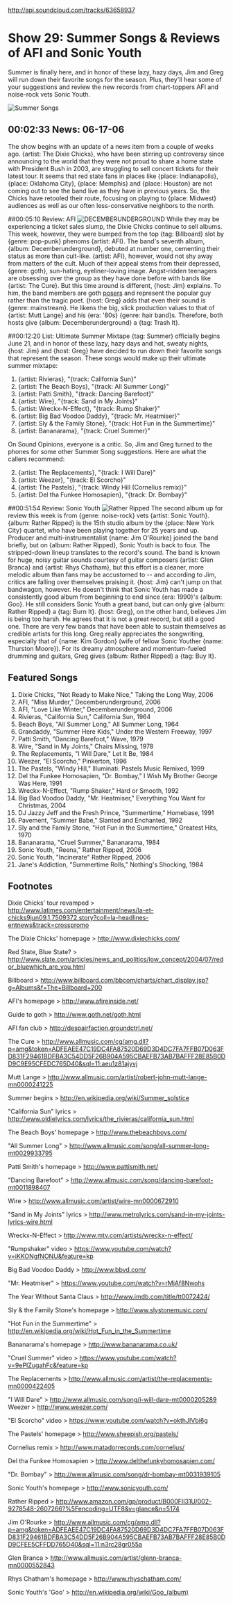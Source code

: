 

http://api.soundcloud.com/tracks/63658937

# Show 29: Summer Songs & Reviews of AFI and Sonic Youth
Summer is finally here, and in honor of these lazy, hazy days, Jim and Greg will run down their favorite songs for the season. Plus, they'll hear some of your suggestions and review the new records from chart-toppers AFI and noise-rock vets Sonic Youth.

![Summer Songs](http://static.soundopinions.org/images/2006/summersongs.jpg)

## 00:02:33 News: 06-17-06
The show begins with an update of a news item from a couple of weeks ago. {artist: The Dixie Chicks}, who have been stirring up controversy since announcing to the world that they were not proud to share a home state with President Bush in 2003, are struggling to sell concert tickets for their latest tour. It seems that red state fans in places like {place: Indianapolis}, {place: Oklahoma City}, {place: Memphis} and {place: Houston} are not coming out to see the band live as they have in previous years. So, the Chicks have retooled their route, focusing on playing to {place: Midwest} audiences as well as our often less-conservative neighbors to the north. 

##00:05:10 Review: AFI
![DECEMBERUNDERGROUND](http://is5.mzstatic.com/image/thumb/Music/v4/a7/79/20/a77920ba-bc3f-9556-04e1-44f12da08345/source/600x600bb.jpg "3447440/157156774")
While they may be experiencing a ticket sales slump, the Dixie Chicks continue to sell albums. This week, however, they were bumped from the top {tag: Billboard} slot by {genre: pop-punk} phenoms {artist: AFI}. The band's seventh album, {album: Decemberunderground}, debuted at number one, cementing their status as more than cult-like. {artist: AFI}, however, would not shy away from matters of the cult. Much of their appeal stems from their depressed, {genre: goth}, sun-hating, eyeliner-loving image. Angst-ridden teenagers are obsessing over the group as they have done before with bands like {artist: The Cure}. But this time around is different, {host: Jim} explains. To him, the band members are goth [posers](http://www.hottopic.com/) and represent the popular guy rather than the tragic poet. {host: Greg} adds that even their sound is {genre: mainstream}. He likens the big, slick production values to that of {artist: Mutt Lange} and his {era: '80s} {genre: hair band}s. Therefore, both hosts give {album: Decemberunderground} a {tag: Trash It}.

##00:12:20 List: Ultimate Summer Mixtape
{tag: Summer} officially begins June 21, and in honor of these lazy, hazy days and hot, sweaty nights, {host: Jim} and {host: Greg} have decided to run down their favorite songs that represent the season. These songs would make up their ultimate summer mixtape:

1. {artist: Rivieras}, "{track: California Sun}"
2. {artist: The Beach Boys}, "{track: All Summer Long}"
2. {artist: Patti Smith}, "{track: Dancing Barefoot}"
2. {artist: Wire}, "{track: Sand in My Joints}"
2. {artist: Wreckx-N-Effect}, "{track: Rump Shaker}"
2. {artist: Big Bad Voodoo Daddy}, "{track: Mr. Heatmiser}"
2. {artist: Sly & the Family Stone}, "{track: Hot Fun in the Summertime}"
2. {artist: Bananarama}, "{track: Cruel Summer}"

On Sound Opinions, everyone is a critic. So, Jim and Greg turned to the phones for some other Summer Song suggestions. Here are what the callers recommend:

2. {artist: The Replacements}, "{track: I Will Dare}"
2. {artist: Weezer}, "{track: El Scorcho}"
2. {artist: The Pastels}, "{track: Windy Hill (Cornelius remix)}"
2. {artist: Del tha Funkee Homosapien}, "{track: Dr. Bombay}"

##00:51:54 Review: Sonic Youth
![Rather Ripped](http://is3.mzstatic.com/image/thumb/Music30/v4/d0/85/9b/d0859bd2-de84-f79f-7a31-8fe27102dd17/source/600x600bb.jpg "36034/1132255116")
The second album up for review this week is from {genre: noise-rock} vets {artist: Sonic Youth}. {album: Rather Ripped} is the 15th studio album by the {place: New York City} quartet, who have been playing together for 25 years and up. Producer and multi-instrumentalist {name: Jim O'Rourke} joined the band briefly, but on {album: Rather Ripped}, Sonic Youth is back to four. The stripped-down lineup translates to the record's sound. The band is known for huge, noisy guitar sounds courtesy of guitar composers {artist: Glen Branca} and {artist: Rhys Chatham}, but this effort is a cleaner, more melodic album than fans may be accustomed to -- and according to Jim, critics are falling over themselves praising it. {host: Jim} can't jump on that bandwagon, however. He doesn't think that Sonic Youth has made a consistently good album from beginning to end since {era: 1990}'s {album: Goo}. He still considers Sonic Youth a great band, but can only give {album: Rather Ripped} a {tag: Burn It}. {host: Greg}, on the other hand, believes Jim is being too harsh. He agrees that it is not a great record, but still a good one. There are very few bands that have been able to sustain themselves as credible artists for this long. Greg really appreciates the songwriting, especially that of {name: Kim Gordon} (wife of fellow Sonic Youther {name: Thurston Moore}). For its dreamy atmosphere and momentum-fueled drumming and guitars, Greg gives {album: Rather Ripped} a {tag: Buy It}. 


## Featured Songs
1. Dixie Chicks, "Not Ready to Make Nice," Taking the Long Way, 2006
2. AFI, "Miss Murder," Decemberunderground, 2006
3. AFI, "Love Like Winter," Decemberunderground, 2006
4. Rivieras, "California Sun," California Sun, 1964
5. Beach Boys, "All Summer Long," All Summer Long, 1964
6. Grandaddy, "Summer Here Kids," Under the Western Freeway, 1997
7. Patti Smith, "Dancing Barefoot," Wave, 1979
8. Wire, "Sand in My Joints," Chairs Missing, 1978
9. The Replacements, "I Will Dare," Let It Be, 1984
10. Weezer, "El Scorcho," Pinkerton, 1996
11. The Pastels, "Windy Hill," Illuminati: Pastels Music Remixed, 1999
12. Del tha Funkee Homosapien, "Dr. Bombay," I Wish My Brother George Was Here, 1991
13. Wreckx-N-Effect, "Rump Shaker," Hard or Smooth, 1992
14. Big Bad Voodoo Daddy, "Mr. Heatmiser," Everything You Want for Christmas, 2004
15. DJ Jazzy Jeff and the Fresh Prince, "Summertime," Homebase, 1991
16. Pavement, "Summer Babe," Slanted and Enchanted, 1992
17. Sly and the Family Stone, "Hot Fun in the Summertime," Greatest Hits, 1970
18. Bananarama, "Cruel Summer," Bananarama, 1984
19. Sonic Youth, "Reena," Rather Ripped, 2006
20. Sonic Youth, "Incinerate" Rather Ripped, 2006
21. Jane's Addiction, "Summertime Rolls," Nothing's Shocking, 1984

## Footnotes
Dixie Chicks' tour revamped > http://www.latimes.com/entertainment/news/la-et-chicks9jun09,1,7509372.story?coll=la-headlines-entnews&track=crosspromo

The Dixie Chicks' homepage > http://www.dixiechicks.com/

Red State, Blue State? > http://www.slate.com/articles/news_and_politics/low_concept/2004/07/redor_bluewhich_are_you.html

Billboard > http://www.billboard.com/bbcom/charts/chart_display.jsp?g=Albums&f=The+Billboard+200

AFI's homepage > http://www.afireinside.net/

Guide to goth > http://www.goth.net/goth.html

AFI fan club > http://despairfaction.groundctrl.net/

The Cure > http://www.allmusic.com/cg/amg.dll?p=amg&token=ADFEAEE47C19DC4FA87520D69D3D4DC7FA7FFB07D063FD831F29461BDFBA3C54DD5F26B904A595CBAEFB73AB7BAFFF28E85B0DD9C9E95CFEDC765D40&sql=11:aeu1z81ajyvj

Mutt Lange > http://www.allmusic.com/artist/robert-john-mutt-lange-mn0000241225

Summer begins > http://en.wikipedia.org/wiki/Summer_solstice

"California Sun" lyrics > http://www.oldielyrics.com/lyrics/the_rivieras/california_sun.html

The Beach Boys' homepage > http://www.thebeachboys.com/

"All Summer Long" > http://www.allmusic.com/song/all-summer-long-mt0029933795

Patti Smith's homepage > http://www.pattismith.net/

"Dancing Barefoot" > http://www.allmusic.com/song/dancing-barefoot-mt0011898407

Wire > http://www.allmusic.com/artist/wire-mn0000672910

"Sand in My Joints" lyrics > http://www.metrolyrics.com/sand-in-my-joints-lyrics-wire.html

Wreckx-N-Effect > http://www.mtv.com/artists/wreckx-n-effect/

"Rumpshaker" video > https://www.youtube.com/watch?v=iKKONgfNONU&feature=kp

Big Bad Voodoo Daddy > http://www.bbvd.com/

"Mr. Heatmiser" > https://www.youtube.com/watch?v=rMjAf8Nwohs

The Year Without Santa Claus > http://www.imdb.com/title/tt0072424/

Sly & the Family Stone's homepage > http://www.slystonemusic.com/

"Hot Fun in the Summertime" > http://en.wikipedia.org/wiki/Hot_Fun_in_the_Summertime

Bananarama's homepage > http://www.bananarama.co.uk/

"Cruel Summer" video > https://www.youtube.com/watch?v=9ePIZugahFc&feature=kp

The Replacements > http://www.allmusic.com/artist/the-replacements-mn0000422405

"I Will Dare" > http://www.allmusic.com/song/i-will-dare-mt0000205289
Weezer > http://www.weezer.com/

"El Scorcho" video > https://www.youtube.com/watch?v=okthJIVbi6g

The Pastels' homepage > http://www.sheepish.org/pastels/

Cornelius remix > http://www.matadorrecords.com/cornelius/

Del tha Funkee Homosapien > http://www.delthefunkyhomosapien.com/

"Dr. Bombay" > http://www.allmusic.com/song/dr-bombay-mt0031939105

Sonic Youth's homepage > http://www.sonicyouth.com/

Rather Ripped > http://www.amazon.com/gp/product/B000FII31U/002-9278548-2607266?%5Fencoding=UTF8&v=glance&n=5174

Jim O'Rourke > http://www.allmusic.com/cg/amg.dll?p=amg&token=ADFEAEE47C19DC4FA87520D69D3D4DC7FA7FFB07D063FD831F29461BDFBA3C54DD5F26B904A595CBAEFB73AB7BAFFF28E85B0DD9CFEE5CFFDD765D40&sql=11:n3rc28gr055a

Glen Branca > http://www.allmusic.com/artist/glenn-branca-mn0000552843

Rhys Chatham's homepage > http://www.rhyschatham.com/

Sonic Youth's 'Goo' > http://en.wikipedia.org/wiki/Goo_(album)
